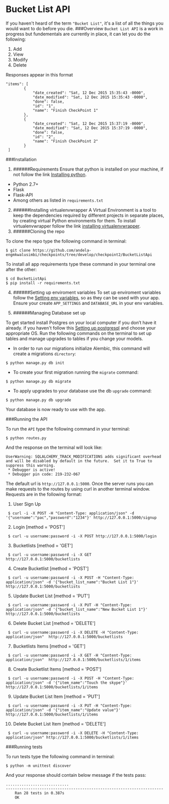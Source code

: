 # Bucket List API 
If you haven't heard of the term `"Bucket List"`, it's a list of all the things you would want to do before you die.
###Overview
`Bucket List API` is a work in progress but fundementals are currently in place, it can let you do the following:

1. Add
2. View
3. Modify
4. Delete

Responses appear in this format
```
"items": [
        {
            "date_created": "Sat, 12 Dec 2015 15:35:43 -0000",
            "date_modified": "Sat, 12 Dec 2015 15:35:43 -0000",
            "done": false,
            "id": "1",
            "name": "Finish CheckPoint 1"
        },
        {
            "date_created": "Sat, 12 Dec 2015 15:37:19 -0000",
            "date_modified": "Sat, 12 Dec 2015 15:37:19 -0000",
            "done": false,
            "id": "2",
            "name": "Finish CheckPoint 2"
        }
 ]
```


###Installation
1. ######Requirements
 Ensure that python is installed on your machine, if not follow the link [Installing python](https://www.python.org/downloads/).
 * Python 2.7+
 * Flask
 * Flask-API
 * Among others as listed in `requirements.txt`
 
2. ######Installing virtualenvwrapper
 A Virtual Environment is a tool to keep the dependencies required by different projects in separate places, by creating virtual Python environments for them.
 To install virtualenvwrapper follow the link [installing virtualenvwrapper](http://docs.python-guide.org/en/latest/dev/virtualenvs/).
3. ######Cloning the repo

 To clone the repo type the following command in terminal:
 
 ```
 $ git clone https://github.com/andela-engmkwalusimbi/checkpoints/tree/develop/checkpoint2/BucketListApi
 ```
 
 To install all app requirements type these command in your terminal one after the other:
 
 ```
 $ cd BucketListApi
 $ pip install -r requirements.txt
 ```
 
4. ######Setting up enviroment variables
 To set up enviroment variables follow the [Setting env variables](https://www.digitalocean.com/community/tutorials/how-to-read-and-set-environmental-and-shell-variables-on-a-linux-vps), so as they can be used with your app.
 Ensure your create `APP_SETTINGS` and `DATABASE_URL` in your env variables.

5. ######Managing Database set up

To get started install Postgres on your local computer if you don’t have it already. if you haven't follow this [Setting up postgresql](http://www.postgresql.org/download/) and choose your appropriate OS.
Run the following commands on the terminal to set up tables and manage upgrades to tables if you change your models.

 * In order to run our migrations initialize Alembic, this command will create a migrations `directory`:

 ```
 $ python manage.py db init
 ```

 * To create your first migration running the `migrate` command:

 ```
 $ python manage.py db migrate
 ```

 * To apply upgrades to your database use the db `upgrade` command:

 ```
 $ python manage.py db upgrade
 ```

 Your database is now ready to use with the app.

###Running the API

To run the `API` type the following command in your terminal:

```
$ python routes.py
```

And the response on the terminal will look like:

```
UserWarning: SQLALCHEMY_TRACK_MODIFICATIONS adds significant overhead and will be disabled by default in the future.  Set it to True to suppress this warning.
 * Debugger is active!
 * Debugger pin code: 219-232-067
```

The default url is `http://127.0.0.1:5000`. Once the server runs you can make requests to the routes by using curl in another terminal window. Requests are in the following format:

1. User Sign Up

 ```
  $ curl -i -X POST -H "Content-Type: application/json" -d '{"username":"pac","password":"1234"}' http://127.0.0.1:5000/signup
 ```

2. Login [method = 'POST']

 ```
  $ curl -u username:password -i -X POST http://127.0.0.1:5000/login
 ```

3. Bucketlists [method = 'GET']

 ```
  $ curl -u username:password -i -X GET http://127.0.0.1:5000/bucketlists
 ```

4. Create Bucketlist [method = 'POST']

 ```
  $ curl -u username:password -i -X POST -H "Content-Type: application/json" -d '{"bucket_list_name":"Bucket List 1"}' http://127.0.0.1:5000/bucketlists
 ```

5. Update Bucket List [method = 'PUT']

 ```
  $ curl -u username:password -i -X PUT -H "Content-Type: application/json" -d '{"bucket_list_name":"New Bucket List 1"}' http://127.0.0.1:5000/bucketlists
 ```

6. Delete Bucket List [method = 'DELETE']

 ```
  $ curl -u username:password -i -X DELETE -H "Content-Type: application/json"  http://127.0.0.1:5000/bucketlists
 ```

7. Bucketlists Items [method = 'GET']

 ```
  $ curl -u username:password -i -X GET -H "Content-Type: application/json"  http://127.0.0.1:5000/bucketlists/1/items
 ```

8. Create Bucketlist Items [method = 'POST']

 ```
  $ curl -u username:password -i -X POST -H "Content-Type: application/json" -d '{"item_name":"Touch the skype"}' http://127.0.0.1:5000/bucketlists/1/items
 ```

9. Update Bucket List Item [method = 'PUT']

 ```
  $ curl -u username:password -i -X PUT -H "Content-Type: application/json" -d '{"item_name":"Update value"}' http://127.0.0.1:5000/bucketlists/1/items
 ```

10. Delete Bucket List Item [method = 'DELETE']

 ```
  $ curl -u username:password -i -X DELETE -H "Content-Type: application/json" http://127.0.0.1:5000/bucketlists/1/items
 ```



###Running tests

To run tests type the following command in terminal:

```
$ python -m unittest discover
```

And your response should contain below message if the tests pass:

```
............................
----------------------------------------------------------------------
    Ran 28 tests in 0.387s
    OK
```








